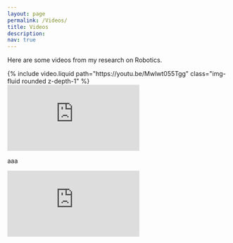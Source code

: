 ```yaml
---
layout: page
permalink: /Videos/
title: Videos 
description:
nav: true
---
```


Here are some videos from my research on Robotics.


<!-- #### **A Differentiable Dynamic Modeling Approach to Integrated Motion Planning and Actuator Physical Design for Mobile Manipulators**
<p style="margin-bottom:0.5cm; margin-left: 0.5cm"> </p>
<b>Zehui Lu</b>, Yebin Wang<br />
Journal of Field Robotics, 2024 <br />
[[PDF]](https://onlinelibrary.wiley.com/doi/abs/10.1002/rob.22394){:target="_blank"}

<div class="row mt-3">
    <div class="col-sm mt-3 mt-md-0">
        {% include video.liquid path="https://vimeo.com/1032336085" class="img-fluid rounded z-depth-1" %}
    </div>
</div>


<div class="row mt-3">
    <div class="col-sm mt-3 mt-md-0">
        <iframe src="https://vimeo.com/1032336085" 
                class="img-fluid rounded z-depth-1"
                frameborder="0" allow="autoplay; fullscreen" allowfullscreen>
        </iframe>
    </div>
</div> -->



<div class="row mt-3">
    <div class="col-sm mt-3 mt-md-0">
        {% include video.liquid path="https://youtu.be/Mwlwt055Tgg" class="img-fluid rounded z-depth-1" %}
    </div>
</div>


<div class="row mt-3">
    <div class="col-sm mt-3 mt-md-0">
        <iframe src="https://vimeo.com/1032336085" 
                class="img-fluid rounded z-depth-1"
                frameborder="0" allow="autoplay; fullscreen" allowfullscreen>
        </iframe>
    </div>
</div>

aaa

<div class="row mt-3">
    <div class="col-sm mt-3 mt-md-0">
        <iframe src="https://youtu.be/bT5-EjS9rAk?si=VtOYi0l2I9d-6c1H" 
                class="img-fluid rounded z-depth-1"
                frameborder="0" allow="autoplay; fullscreen" allowfullscreen>
        </iframe>
    </div>
</div>


<!-- #### **Enhanced Agility and Safety in Mobile Manipulators through Centroidal Momentum-Based Motion Planning**
<p style="margin-bottom:0.5cm; margin-left: 0.5cm"> </p>
Min Dai, <b>Zehui Lu</b>, Na Li, Yebin Wang<br />
Under Review, 2025 European Control Conference (ECC) <br />
[[PDF]](https://onlinelibrary.wiley.com/doi/abs/10.1002/rob.22394){:target="_blank"}
<div class="row mt-3">
    <div class="col-sm mt-3 mt-md-0">
        {% include video.liquid path="https://vimeo.com/1027881425" class="img-fluid rounded z-depth-1" %}
    </div>
</div> -->


